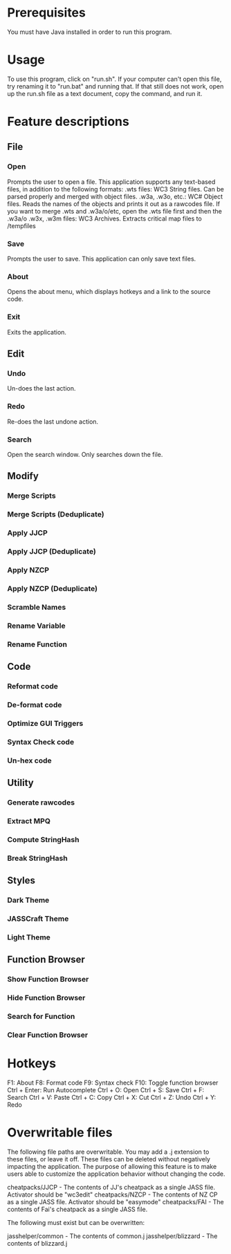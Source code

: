 # Prerequisites

You must have Java installed in order to run this program.

# Usage

To use this program, click on "run.sh". If your computer can't open this file, try renaming it to "run.bat" and running that. If that still does not work, open up the run.sh file as a text document, copy the command, and run it.

# Feature descriptions

## File

### Open
Prompts the user to open a file. This application supports any text-based files, in addition to the following formats:
.wts files: WC3 String files. Can be parsed properly and merged with object files.
.w3a, .w3o, etc.: WC# Object files. Reads the names of the objects and prints it out as a rawcodes file.
If you want to merge .wts and .w3a/o/etc, open the .wts file first and then the .w3a/o
.w3x, .w3m files: WC3 Archives. Extracts critical map files to /tempfiles

### Save
Prompts the user to save.
This application can only save text files.

### About
Opens the about menu, which displays hotkeys and a link to the source code.

### Exit
Exits the application.

## Edit

### Undo
Un-does the last action.

### Redo
Re-does the last undone action.

### Search
Open the search window.
Only searches down the file.

## Modify

### Merge Scripts
### Merge Scripts (Deduplicate)
### Apply JJCP
### Apply JJCP (Deduplicate)
### Apply NZCP
### Apply NZCP (Deduplicate)
### Scramble Names
### Rename Variable
### Rename Function

## Code

### Reformat code
### De-format code
### Optimize GUI Triggers
### Syntax Check code
### Un-hex code

## Utility

### Generate rawcodes
### Extract MPQ
### Compute StringHash
### Break StringHash

## Styles

### Dark Theme
### JASSCraft Theme
### Light Theme

## Function Browser

### Show Function Browser
### Hide Function Browser
### Search for Function
### Clear Function Browser

# Hotkeys

F1: About
F8: Format code
F9: Syntax check
F10: Toggle function browser
Ctrl + Enter: Run Autocomplete
Ctrl + O: Open
Ctrl + S: Save
Ctrl + F: Search
Ctrl + V: Paste
Ctrl + C: Copy
Ctrl + X: Cut
Ctrl + Z: Undo
Ctrl + Y: Redo

# Overwritable files

The following file paths are overwritable. You may add a .j extension to these files, or leave it off.
These files can be deleted without negatively impacting the application.
The purpose of allowing this feature is to make users able to customize the application behavior without changing the code.

cheatpacks/JJCP - The contents of JJ's cheatpack as a single JASS file. Activator should be "wc3edit"
cheatpacks/NZCP - The contents of NZ CP as a single JASS file. Activator should be "easymode"
cheatpacks/FAI - The contents of Fai's cheatpack as a single JASS file.

The following must exist but can be overwritten:

jasshelper/common - The contents of common.j
jasshelper/blizzard - The contents of blizzard.j